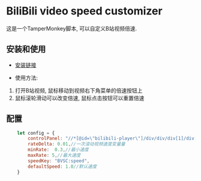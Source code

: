 # BiliBili video speed customizer

这是一个TamperMonkey脚本, 可以自定义B站视频倍速.

## 安装和使用

* [安装链接](https://greasyfork.org/zh-CN/scripts/462640-bilibili-video-speed-customizer)

* 使用方法:

1. 打开B站视频, 鼠标移动到视频右下角菜单的倍速按钮上
2. 鼠标滚轮滑动可以改变倍速, 鼠标点击按钮可以重置倍速

## 配置

```js
    let config = {
        controlPanel: "//*[@id=\"bilibili-player\"]/div/div/div[1]/div[1]/div[10]/div[2]/div[2]/div[3]",
        rateDelta: 0.01,//一次滚动视频速度变量量
        minRate:  0.3,//最小速度
        maxRate: 5,//最大速度
        speedKey: "BVSC:speed",
        defaultSpeed: 1.0//默认速度
    }
```

